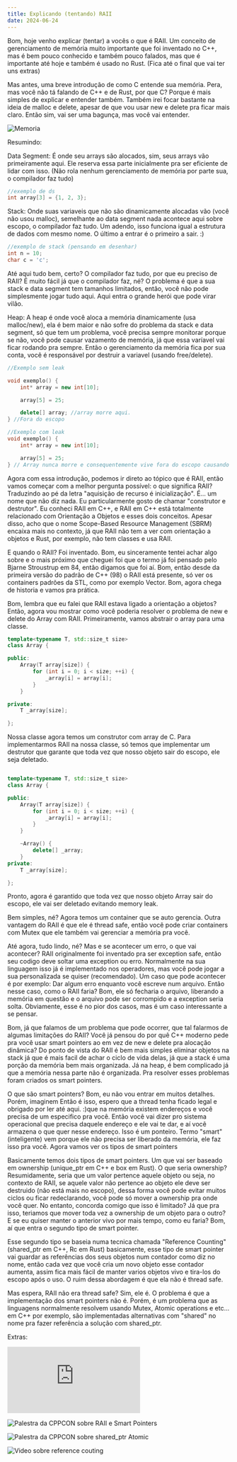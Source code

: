 ```yaml
---
title: Explicando (tentando) RAII
date: 2024-06-24
---
```


Bom, hoje venho explicar (tentar) a vocês o que é RAII. Um conceito de gerenciamento de memória muito importante que foi inventado no C++, mas é bem pouco conhecido e também pouco falados, mas que é importante até hoje e também é usado no Rust. (Fica até o final que vai ter uns extras)


Mas antes, uma breve introdução de como C entende sua memória. Pera, mas você não tá falando de C++ e de Rust, por que C? Porque é mais simples de explicar e entender também. Também irei focar bastante na ideia de malloc e delete, apesar de que vou usar new e delete pra ficar mais claro. Então sim, vai ser uma bagunça, mas você vai entender.


![Memoria](/images/Memory-Layout-of-C-1.webp)

Resumindo: 

Data Segment: É onde seu arrays são alocados, sim, seus arrays vão primeiramente aqui. Ele reserva essa parte inicialmente pra ser eficiente de lidar com isso. (Não rola nenhum gerenciamento de memória por parte sua, o compilador faz tudo)

```c
//exemplo de ds
int array[3] = {1, 2, 3};
```

Stack: Onde suas variaveis que não são dinamicamente alocadas vão (você não usou malloc), semelhante ao data segment nada acontece aqui sobre escopo, o compilador faz tudo. Um adendo, isso funciona igual a estrutura de dados com mesmo nome. O último a entrar é o primeiro a sair. :)

```c
//exemplo de stack (pensando em desenhar)
int n = 10;
char c = 'c';
```

Até aqui tudo bem, certo? O compilador faz tudo, por que eu preciso de RAII? É muito fácil já que o compilador faz, né? O problema é que a sua stack e data segment tem tamanhos limitados, então, você não pode simplesmente jogar tudo aqui. Aqui entra o grande herói que pode virar vilão.


Heap: A heap é onde você aloca a memória dinamicamente (usa malloc/new), ela é bem maior e não sofre do problema da stack e data segment, só que tem um problema, você precisa sempre monitorar porque se não, você pode causar vazamento de memória, já que essa varíavel vai ficar rodando pra sempre. Então o gerenciamento da memória fica por sua conta, você é responsável por destruir a variavel (usando free/delete).

```C++
//Exemplo sem leak

void exemplo() {
    int* array = new int[10];

    array[5] = 25;

    delete[] array; //array morre aqui.
} //Fora do escopo
```

```C++
//Exemplo com leak
void exemplo() {
    int* array = new int[10];

    array[5] = 25;
} // Array nunca morre e consequentemente vive fora do escopo causando memory leak.
```


Agora com essa introdução, podemos ir direto ao tópico que é RAII, então vamos começar com a melhor pergunta possível:
o que significa RAII? Traduzindo ao pé da letra "aquisição de recurso é inicialização". É... um nome que não diz nada. Eu particularmente gosto de chamar "construtor e destrutor". Eu conheci RAII em C++, e RAII em C++ está totalmente relacionado com Orientação a Objetos e esses dois conceitos. Apesar disso, acho que o nome Scope-Based Resource Management (SBRM) encaixa mais no contexto, já que RAII não tem a ver com orientação a objetos e Rust, por exemplo, não tem classes e usa RAII.


E quando o RAII? Foi inventado. Bom, eu sinceramente tentei achar algo sobre e o mais próximo que cheguei foi que o termo já foi pensado pelo Bjarne Stroustrup em 84, então digamos que foi aí. Bom, então desde da primeira versão do padrão de C++ (98) o RAII está presente, só ver os containers padrões da STL, como por exemplo Vector. Bom, agora chega de historia e vamos pra prática.


Bom, lembra que eu falei que RAII estava ligado a orientação a objetos? Então, agora vou mostrar como você poderia resolver o problema de new e delete do Array com RAII. Primeiramente, vamos abstrair o array para uma classe.

```cpp
template<typename T, std::size_t size>
class Array {

public:
    Array(T array[size]) {
        for (int i = 0; i < size; ++i) {
            _array[i] = array[i];
        }
    }

private:
    T _array[size];

};
```

Nossa classe agora temos um construtor com array de C. Para implementarmos RAII na nossa classe, só temos que implementar um destrutor que garante que toda vez que nosso objeto sair do escopo, ele seja deletado. 

```cpp

template<typename T, std::size_t size>
class Array {

public:
    Array(T array[size]) {
        for (int i = 0; i < size; ++i) {
            _array[i] = array[i];
        }
    }

    ~Array() {
        delete[] _array;
    }
private:
    T _array[size];

};
```

Pronto, agora é garantido que toda vez que nosso objeto Array sair do escopo, ele vai ser deletado evitando memory leak. 


Bem simples, né? Agora temos um container que se auto gerencia. Outra vantagem do RAII é que ele é thread safe, então você pode criar containers com Mutex que ele também vai gerenciar a memória pra você. 


Até agora, tudo lindo, né? Mas e se acontecer um erro, o que vai acontecer? RAII originalmente foi inventado pra ser exception safe, então seu codigo deve soltar uma exception ou erro. Normalmente na sua linguagem isso já é implementado nos operadores, mas você pode jogar a sua personalizada se quiser (recomendado). Um caso que pode acontecer é por exemplo: Dar algum erro enquanto você escreve num arquivo. Então nesse caso, como o RAII faria? Bom, ele só fecharia o arquivo, liberando a memória em questão e o arquivo pode ser corrompido e a exception seria solta. Obviamente, esse é no pior dos casos, mas é um caso interessante a se pensar.


Bom, já que falamos de um problema que pode ocorrer, que tal falarmos de algumas limitações do RAII? Você já pensou do por quê C++ moderno pede pra você usar smart pointers ao em vez de new e delete pra alocação dinâmica? Do ponto de vista do RAII é bem mais simples eliminar objetos na stack já que é mais facil de achar o ciclo de vida delas, já que a stack é uma porção da memória bem mais organizada. Já na heap, é bem complicado já que a memória nessa parte não é organizada. Pra resolver esses problemas foram criados os smart pointers.


O que são smart pointers? Bom, eu não vou entrar em muitos detalhes. Porém, imaginem Então é isso, espero que a thread tenha ficado legal e obrigado por ler até aqui. :)que na memória existem endereços e você precisa de um especifico pra você. Então você vai dizer pro sistema operacional que precisa daquele endereço e ele vai te dar, e aí você armazena o que quer nesse endereço. Isso é um ponteiro. Termo "smart" (inteligente) vem porque ele não precisa ser liberado da memória, ele faz isso pra você. Agora vamos ver os tipos de smart pointers


Basicamente temos dois tipos de smart pointers. Um que vai ser baseado em ownership (unique_ptr em C++ e box em Rust). O que seria ownership? Resumidamente, seria que um valor pertence aquele objeto ou seja, no contexto de RAII, se aquele valor não pertence ao objeto ele deve ser destruido (não está mais no escopo), dessa forma você pode evitar muitos ciclos ou ficar redeclarando, você pode só mover a ownership pra onde você quer. No entanto, concorda comigo que isso é limitado? Já que pra isso, teriamos que mover toda vez a ownership de um objeto para o outro? E se eu quiser manter o anterior vivo por mais tempo, como eu faria? Bom, aí que entra o segundo tipo de smart pointer.


Esse segundo tipo se baseia numa tecnica chamada "Reference Counting" (shared_ptr em C++, Rc em Rust) basicamente, esse tipo de smart pointer vai guardar as referências dos seus objetos num contador como diz no nome, então cada vez que você cria um novo objeto esse contador aumenta, assim fica mais fácil de manter varios objetos vivo e tira-los do escopo após o uso. O ruim dessa abordagem é que ela não é thread safe. 


Mas espera, RAII não era thread safe? Sim, ele é. O problema é que a implementação dos smart pointers não é. Porém, é um problema que as linguagens normalmente resolvem usando Mutex, Atomic operations e etc... em C++ por exemplo, são implementadas alternativas com "shared" no nome pra fazer referência a solução com shared_ptr.


Extras:

![RAII pra C no GCC](http://echorand.me/site/notes/articles/c_cleanup/cleanup_attribute_c.html)


![Palestra da CPPCON sobre RAII e Smart Pointers](https://www.youtube.com/watch?v=07rJOzFRs6M)


![Palestra da CPPCON sobre shared_ptr Atomic](https://www.youtube.com/watch?v=lNPZV9Iqo3U)


![Video sobre reference couting](https://www.youtube.com/watch?v=2JasKMJonaQ)